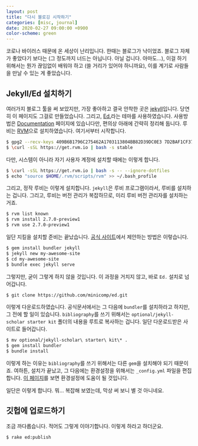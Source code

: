 ```yaml
---
layout: post
title: "다시 블로깅 시작하기"
categories: [misc, journal]
date: 2020-02-27 09:00:00 +0900
color-scheme: green
---
```


코로나 바이러스 때문에 온 세상이 난리입니다. 
한때는 블로그가 낙이었죠. 블로그 자체가 좋았다기 보다는 (그 정도까지 너드는 아닙니다. 아닐 겁니다. 아마도...), 이걸 하기 위해서는 뭔가 끊임없이 배워야 하고 (쓸 거리가 있어야 하니까요), 이를 계기로 사람들을 만날 수 있는 게 좋았습니다.


## Jekyll/Ed 설치하기

여러가지 블로그 툴을 써 보았지만, 가장 좋아하고 결국 안착한 곳은 [jekyll](https://jekyllrb.com/)입니다. 당연히 이 페이지도 그걸로 만들었습니다. 그리고, [Ed.](https://github.com/minicomp/ed)라는 테마를 사용하였습니다. 사용방법은 [Documentation](https://minicomp.github.io/ed/documentation/) 페이지에 있습니다만, 편의상 아래에 간략히 정리해 둡니다. 루비는 [RVM](https://rvm.io/)으로 설치하였습니다. 여기서부터 시작합니다.

~~~bash
$ gpg2 --recv-keys 409B6B1796C275462A1703113804BB82D39DC0E3 7D2BAF1CF37B13E2069D6956105BD0E739499BDB
$ \curl -sSL https://get.rvm.io | bash -s stable
~~~

다만, 시스템이 아니라 자기 사용자 계정에 설치할 때에는 이렇게 합니다.

~~~bash
$ \curl -sSL https://get.rvm.io | bash -s -- --ignore-dotfiles
$ echo "source $HOME/.rvm/scripts/rvm" >> ~/.bash_profile
~~~

그리고, 정작 루비는 이렇게 설치합니다. `jekyll`은 루비 프로그램이라서, 루비를 설치하는 겁니다. 그리고, 루비는 버전 관리가 복잡하므로, 미리 루비 버전 관리자를 설치하는거죠.

~~~bash
$ rvm list known
$ rvm install 2.7.0-preview1
$ rvm use 2.7.0-preview1
~~~

일단 지킬을 설치할 준비는 끝났습니다. [공식 사이트](https://jekyllrb.com/)에서 제안하는 방법은 이렇습니다.

~~~bash
$ gem install bundler jekyll
$ jekyll new my-awesome-site
$ cd my-awesome-site
$ bundle exec jekyll serve
~~~

그렇지만, 굳이 그렇게 하지 않을 것입니다. 이 과정을 거치지 않고, 바로 `Ed.` 설치로 넘어갑니다.

~~~bash
$ git clone https://github.com/minicomp/ed.git
~~~

이렇게 다운로드하였습니다. 공식문서에서는 그 다음에 `bundler`를 설치하라고 하지만, 그 전에 할 일이 있습니다. `bibliography`를 쓰기 위해서는 `optional/jekyll-scholar starter kit` 폴더의 내용을 루트로 복사하는 겁니다. 일단 다운로드받은 사이트로 들어갑니다.

~~~bash
$ mv optional/jekyll-scholar\ starter\ kit\* .
$ gem install bundler
$ bundle install
~~~

이렇게 하는 이유는 `bibliography`를 쓰기 위해서는 다른 `gem`을 설치해야 되기 때문이죠. 여하튼, 설치가 끝났고, 그 다음에는 환경설정을 위해서는 `_config.yml` 파일을 편집합니다. [이 페이지](https://jekyllrb-ko.github.io/docs/configuration/)를 보면 환경설정에 도움이 될 것입니다.

일단은 이렇게 합니다. 뭐... 복잡해 보였는데, 막상 써 보니 별 것 아니네요.

## 깃헙에 업로드하기 

조금 까다롭습니다.  적어도 그렇게 이야기합니다. 이렇게 하라고 하더군요.

~~~bash
$ rake ed:publish
~~~